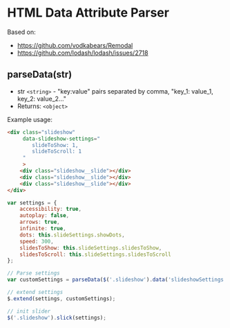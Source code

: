 # HTML Data Attribute Parser

Based on:

- https://github.com/vodkabears/Remodal
- https://github.com/lodash/lodash/issues/2718


## parseData(str)

- str `<string>` - "key:value" pairs separated by comma, "key_1: value_1, key_2: value_2..."
- Returns: `<object>`

Example usage:

```html
<div class="slideshow"
     data-slideshow-settings="
        slideToShow: 1,
        slideToScroll: 1
     "
     >
    <div class="slideshow__slide"></div>
    <div class="slideshow__slide"></div>
    <div class="slideshow__slide"></div>
</div>
```

```javascript
var settings = {
    accessibility: true,
    autoplay: false,
    arrows: true,
    infinite: true,
    dots: this.slideSettings.showDots,
    speed: 300,
    slidesToShow: this.slideSettings.slidesToShow,
    slidesToScroll: this.slideSettings.slidesToScroll
};

// Parse settings
var customSettings = parseData($('.slideshow').data('slideshowSettings'));

// extend settings
$.extend(settings, customSettings);

// init slider
$('.slideshow').slick(settings);
```
